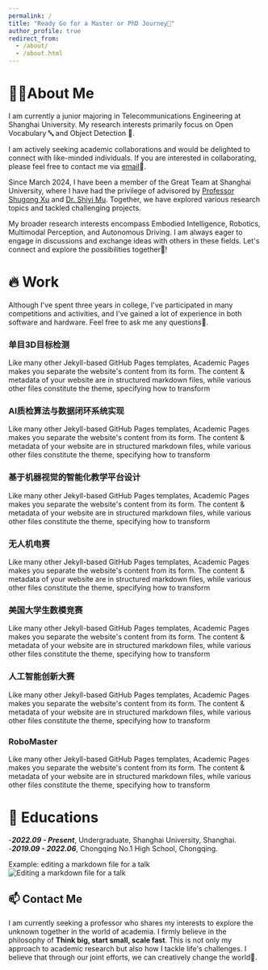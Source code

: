 ```yaml
---
permalink: /
title: "Ready Go for a Master or PhD Journey🏃"
author_profile: true
redirect_from: 
  - /about/
  - /about.html
---
```

👨‍🎓**About Me** 
======
I am currently a junior majoring in Telecommunications Engineering at Shanghai University. My research interests primarily focus on Open Vocabulary 🔤 and Object Detection 🎯.   

I am actively seeking academic collaborations and would be delighted to connect with like-minded individuals. If you are interested in collaborating, please feel free to contact me via [email](lvhanqi@shu.edu.cn)📧.  

Since March 2024, I have been a member of the Great Team at Shanghai University, where I have had the privilege of advisored by  [Professor Shugong Xu](https://scholar.google.com.hk/citations?user=R0XE-twAAAAJ&hl=en) and [Dr. Shiyi Mu](https://scholar.google.com.hk/citations?user=aG8sASkAAAAJ&hl=en). Together, we have explored various research topics and tackled challenging projects.  

My broader research interests encompass Embodied Intelligence, Robotics, Multimodal Perception, and Autonomous Driving. I am always eager to engage in discussions and exchange ideas with others in these fields. Let's connect and explore the possibilities together👭!

🔥 Work
======
Although I've spent three years in college, I've participated in many competitions and activities, and I've gained a lot of experience in both software and hardware. Feel free to ask me any questions💁.
### 单目3D目标检测
Like many other Jekyll-based GitHub Pages templates, Academic Pages makes you separate the website's content from its form. The content & metadata of your website are in structured markdown files, while various other files constitute the theme, specifying how to transform

### AI质检算法与数据闭环系统实现
Like many other Jekyll-based GitHub Pages templates, Academic Pages makes you separate the website's content from its form. The content & metadata of your website are in structured markdown files, while various other files constitute the theme, specifying how to transform

### 基于机器视觉的智能化教学平台设计
Like many other Jekyll-based GitHub Pages templates, Academic Pages makes you separate the website's content from its form. The content & metadata of your website are in structured markdown files, while various other files constitute the theme, specifying how to transform

### 无人机电赛
Like many other Jekyll-based GitHub Pages templates, Academic Pages makes you separate the website's content from its form. The content & metadata of your website are in structured markdown files, while various other files constitute the theme, specifying how to transform

### 美国大学生数模竞赛
Like many other Jekyll-based GitHub Pages templates, Academic Pages makes you separate the website's content from its form. The content & metadata of your website are in structured markdown files, while various other files constitute the theme, specifying how to transform

### 人工智能创新大赛
Like many other Jekyll-based GitHub Pages templates, Academic Pages makes you separate the website's content from its form. The content & metadata of your website are in structured markdown files, while various other files constitute the theme, specifying how to transform

### RoboMaster
Like many other Jekyll-based GitHub Pages templates, Academic Pages makes you separate the website's content from its form. The content & metadata of your website are in structured markdown files, while various other files constitute the theme, specifying how to transform 

📖 Educations
======
-**_2022.09 - Present_**, Undergraduate, Shanghai University, Shanghai.  
-**_2019.09 - 2022.06_**, Chongqing No.1 High School, Chongqing.

Example: editing a markdown file for a talk
![Editing a markdown file for a talk](/images/editing-talk.png)

📫 Contact Me
------
I am currently seeking a professor who shares my interests to explore the unknown together in the world of academia. I firmly believe in the philosophy of **Think big, start small, scale fast**. This is not only my approach to academic research but also how I tackle life's challenges. I believe that through our joint efforts, we can creatively change the world🚀.
